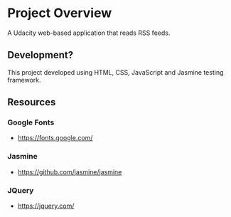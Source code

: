 # Project Overview

A Udacity web-based application that reads RSS feeds.

## Development?

This project developed using HTML, CSS, JavaScript and Jasmine testing framework.


## Resources

### Google Fonts
* https://fonts.google.com/

### Jasmine
* https://github.com/jasmine/jasmine

### JQuery
* https://jquery.com/
